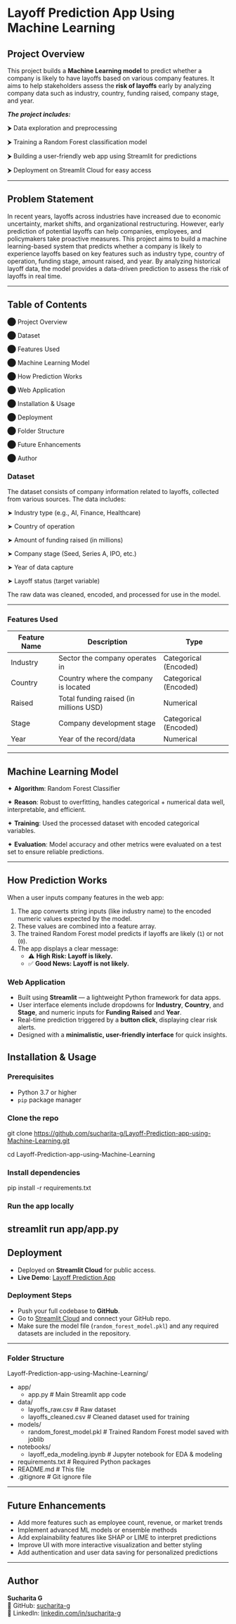 # Layoff Prediction App Using Machine Learning

## Project Overview

This project builds a **Machine Learning model** to predict whether a company is likely to have layoffs based on various company features. It aims to help stakeholders assess the **risk of layoffs** early by analyzing company data such as industry, country, funding raised, company stage, and year.

***The project includes:***

⮞ Data exploration and preprocessing

⮞ Training a Random Forest classification model

⮞ Building a user-friendly web app using Streamlit for predictions

⮞ Deployment on Streamlit Cloud for easy access




---

##  Problem Statement

In recent years, layoffs across industries have increased due to economic uncertainty, market shifts, and organizational restructuring. However, early prediction of potential layoffs can help companies, employees, and policymakers take proactive measures. This project aims to build a machine learning-based system that predicts whether a company is likely to experience layoffs based on key features such as industry type, country of operation, funding stage, amount raised, and year. By analyzing historical layoff data, the model provides a data-driven prediction to assess the risk of layoffs in real time.

---

## Table of Contents

⬤ Project Overview

⬤ Dataset

⬤ Features Used

⬤ Machine Learning Model

⬤ How Prediction Works

⬤ Web Application

⬤ Installation & Usage

⬤ Deployment

⬤ Folder Structure

⬤ Future Enhancements

⬤ Author



### Dataset

The dataset consists of company information related to layoffs, collected from various sources. The data includes:

➤ Industry type (e.g., AI, Finance, Healthcare)

➤ Country of operation

➤ Amount of funding raised (in millions)

➤ Company stage (Seed, Series A, IPO, etc.)

➤ Year of data capture

➤ Layoff status (target variable)

The raw data was cleaned, encoded, and processed for use in the model.


---

### Features Used


| Feature Name | Description                                | Type                  |
|--------------|--------------------------------------------|-----------------------|
| Industry     | Sector the company operates in             | Categorical (Encoded) |
| Country      | Country where the company is located       | Categorical (Encoded) |
| Raised       | Total funding raised (in millions USD)     | Numerical             |
| Stage        | Company development stage                  | Categorical (Encoded) |
| Year         | Year of the record/data                    | Numerical             |



---

## Machine Learning Model
✦ **Algorithm**: Random Forest Classifier

✦ **Reason**: Robust to overfitting, handles categorical + numerical data well, interpretable, and efficient.

✦ **Training**: Used the processed dataset with encoded categorical variables.

✦ **Evaluation**: Model accuracy and other metrics were evaluated on a test set to ensure reliable predictions.


---

##  How Prediction Works

When a user inputs company features in the web app:

1. The app converts string inputs (like industry name) to the encoded numeric values expected by the model.
2. These values are combined into a feature array.
3. The trained Random Forest model predicts if layoffs are likely (`1`) or not (`0`).
4. The app displays a clear message:
   - ⚠️ **High Risk: Layoff is likely.**
   - ✅ **Good News: Layoff is not likely.**


### Web Application

- Built using **Streamlit** — a lightweight Python framework for data apps.
- User interface elements include dropdowns for **Industry**, **Country**, and **Stage**, and numeric inputs for **Funding Raised** and **Year**.
- Real-time prediction triggered by a **button click**, displaying clear risk alerts.
- Designed with a **minimalistic, user-friendly interface** for quick insights.

## Installation & Usage

### Prerequisites
- Python 3.7 or higher
- `pip` package manager

### Clone the repo

git clone https://github.com/sucharita-g/Layoff-Prediction-app-using-Machine-Learning.git

cd Layoff-Prediction-app-using-Machine-Learning

### Install dependencies
pip install -r requirements.txt

### Run the app locally
streamlit run app/app.py
---

## Deployment

- Deployed on **Streamlit Cloud** for public access.
- **Live Demo**: [Layoff Prediction App](https://layoff-prediction-app-using-machine-learning-nde2zbgbcbheaf9eu.streamlit.app/)

### Deployment Steps

- Push your full codebase to **GitHub**.
- Go to [Streamlit Cloud](https://streamlit.io/cloud) and connect your GitHub repo.
- Make sure the model file (`random_forest_model.pkl`) and any required datasets are included in the repository.

---
### Folder Structure

Layoff-Prediction-app-using-Machine-Learning/
- app/
  - app.py                    # Main Streamlit app code
- data/
  - layoffs_raw.csv           # Raw dataset
  - layoffs_cleaned.csv       # Cleaned dataset used for training
- models/
  - random_forest_model.pkl   # Trained Random Forest model saved with joblib
- notebooks/
  - layoff_eda_modeling.ipynb # Jupyter notebook for EDA & modeling
- requirements.txt            # Required Python packages
- README.md                  # This file
- .gitignore                 # Git ignore file



---
## Future Enhancements

- Add more features such as employee count, revenue, or market trends  
- Implement advanced ML models or ensemble methods  
- Add explainability features like SHAP or LIME to interpret predictions  
- Improve UI with more interactive visualization and better styling  
- Add authentication and user data saving for personalized predictions  

---
## Author

**Sucharita G**  
🔗 GitHub: [sucharita-g](https://github.com/sucharita-g)  
🔗 LinkedIn: [linkedin.com/in/sucharita-g](https://linkedin.com/in/sucharita-g)


